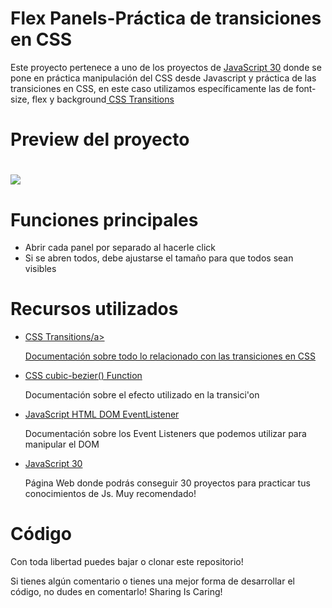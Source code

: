 <h1>Flex Panels-Práctica de transiciones en CSS</h1>
<p>Este proyecto pertenece a uno de los proyectos de <a href="https://javascript30.com/"> JavaScript 30</a> donde se pone en práctica manipulación del CSS desde Javascript y práctica de las transiciones en CSS, en este caso utilizamos específicamente las de font-size, flex y background<a href="https://www.w3schools.com/css/css3_transitions.asp"> CSS Transitions</a></p>

<h1>Preview del proyecto<h1>
<img align="center" src="FlexPanels.gif"/>

<h1>Funciones principales</h1>
  <ul>
    <li>Abrir cada panel por separado al hacerle click</li>
    <li>Si se abren todos, debe ajustarse el tamaño para que todos sean visibles</li>
  </ul>
  
  <h1>Recursos utilizados</h1>
  <ul>
    <li><a href="https://www.w3schools.com/css/css3_transitions.asp"> CSS Transitions/a></p></li>
    <p>Documentación sobre todo lo relacionado con las transiciones en CSS</p>
    <li><a href="https://www.w3schools.com/cssref/func_cubic-bezier.asp"> CSS cubic-bezier() Function</a></p></li>
    <p>Documentación sobre el efecto utilizado en la transici'on</p>
    <li><a href="https://www.w3schools.com/js/js_htmldom_eventlistener.asp"> JavaScript HTML DOM EventListener </a></p></li>
    <p>Documentación sobre los Event Listeners que podemos utilizar para manipular el DOM</p>
    <li><p><a href="https://javascript30.com/">JavaScript 30</a></p></li>
    <p>Página Web donde podrás conseguir 30 proyectos para practicar tus conocimientos de Js. Muy recomendado!</p>
  </ul>
  <h1>Código</h1>
  <p>Con toda libertad puedes bajar o clonar este repositorio!</p>
  <p>Si tienes algún comentario o tienes una mejor forma de desarrollar el código, no dudes en comentarlo! Sharing Is Caring!</p>

